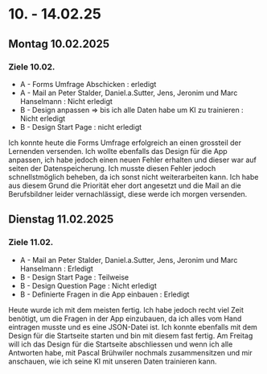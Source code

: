 # 10. - 14.02.25

## Montag 10.02.2025
### Ziele 10.02.
- A - Forms Umfrage Abschicken : erledigt
- A - Mail an Peter Stalder, Daniel.a.Sutter, Jens, Jeronim und Marc Hanselmann : Nicht erledigt
- B - Design anpassen => bis ich alle Daten habe um KI zu trainieren : Nicht erledigt
- B - Design Start Page : nicht erledigt

Ich konnte heute die Forms Umfrage erfolgreich an einen grossteil der Lernenden versenden. Ich wollte
ebenfalls das Design für die App anpassen, ich habe jedoch einen neuen Fehler erhalten und dieser war auf seiten der Datenspeicherung. 
Ich musste diesen Fehler jedoch schnellstmöglich beheben, da ich sonst nicht weiterarbeiten kann. Ich habe aus diesem Grund die Priorität eher dort angesetzt und die Mail an die Berufsbildner 
leider vernachlässigt, diese werde ich morgen versenden.

## Dienstag 11.02.2025
### Ziele 11.02.
- A - Mail an Peter Stalder, Daniel.a.Sutter, Jens, Jeronim und Marc Hanselmann : Erledigt
- B - Design Start Page : Teilweise
- B - Design Question Page : Nicht erledigt
- B - Definierte Fragen in die App einbauen : Erledigt

Heute wurde ich mit dem meisten fertig. Ich habe jedoch recht viel Zeit benötigt, um die Fragen in der App einzubauen, da ich alles vom Hand eintragen musste und es eine JSON-Datei ist.
Ich konnte ebenfalls mit dem Design für die Startseite starten und bin mit diesem fast fertig. Am Freitag will ich das Design für die Startseite abschliessen und wenn ich alle Antworten habe, mit 
Pascal Brühwiler nochmals zusammensitzen und mir anschauen, wie ich seine KI mit unseren Daten trainieren kann.